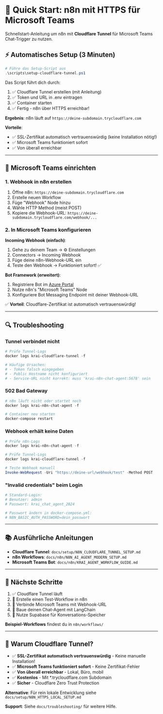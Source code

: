 # 🚀 Quick Start: n8n mit HTTPS für Microsoft Teams

Schnellstart-Anleitung um n8n mit **Cloudflare Tunnel** für Microsoft Teams Chat-Trigger zu nutzen.

## ⚡ Automatisches Setup (3 Minuten)

```powershell
# Führe das Setup-Script aus
.\scripts\setup-cloudflare-tunnel.ps1
```

Das Script führt dich durch:
1. ✅ Cloudflare Tunnel erstellen (mit Anleitung)
2. ✅ Token und URL in .env eintragen
3. ✅ Container starten
4. ✅ Fertig - n8n über HTTPS erreichbar!

**Ergebnis**: n8n läuft auf `https://deine-subdomain.trycloudflare.com`

**Vorteile**:
- ✅ SSL-Zertifikat automatisch vertrauenswürdig (keine Installation nötig!)
- ✅ Microsoft Teams funktioniert sofort
- ✅ Von überall erreichbar

---

## 📱 Microsoft Teams einrichten

### 1. Webhook in n8n erstellen

1. Öffne n8n: `https://deine-subdomain.trycloudflare.com`
2. Erstelle neuen Workflow
3. Füge "Webhook" Node hinzu
4. Wähle HTTP Method (meist POST)
5. Kopiere die Webhook-URL: `https://deine-subdomain.trycloudflare.com/webhook/...`

### 2. In Microsoft Teams konfigurieren

**Incoming Webhook (einfach)**:
1. Gehe zu deinem Team → ⚙️ Einstellungen
2. Connectors → Incoming Webhook
3. Füge deine n8n-Webhook-URL ein
4. Teste den Webhook → Funktioniert sofort! ✅

**Bot Framework (erweitert)**:
1. Registriere Bot im [Azure Portal](https://portal.azure.com)
2. Nutze n8n's "Microsoft Teams" Node
3. Konfiguriere Bot Messaging Endpoint mit deiner Webhook-URL

✅ **Vorteil**: Cloudflare-Zertifikat ist automatisch vertrauenswürdig!

---

## 🔍 Troubleshooting

### Tunnel verbindet nicht
```powershell
# Prüfe Tunnel-Logs
docker logs krai-cloudflare-tunnel -f

# Häufige Ursachen:
# - Token falsch eingegeben
# - Public Hostname nicht konfiguriert
# - Service-URL nicht korrekt: muss 'krai-n8n-chat-agent:5678' sein
```

### 502 Bad Gateway
```powershell
# n8n läuft nicht oder startet noch
docker logs krai-n8n-chat-agent -f

# Container neu starten
docker-compose restart
```

### Webhook erhält keine Daten
```powershell
# Prüfe n8n-Logs
docker logs krai-n8n-chat-agent -f

# Prüfe Tunnel-Logs
docker logs krai-cloudflare-tunnel -f

# Teste Webhook manuell
Invoke-WebRequest -Uri "https://deine-url/webhook/test" -Method POST
```

### "Invalid credentials" beim Login
```powershell
# Standard-Login:
# Benutzer: admin
# Passwort: krai_chat_agent_2024

# Passwort ändern in docker-compose.yml:
# N8N_BASIC_AUTH_PASSWORD=dein_passwort
```

---

## 📚 Ausführliche Anleitungen

- **Cloudflare Tunnel**: `docs/setup/N8N_CLOUDFLARE_TUNNEL_SETUP.md`
- **n8n Workflows**: `docs/n8n/N8N_AI_AGENT_MODERN_SETUP.md`
- **Microsoft Teams Bot**: `docs/n8n/KRAI_AGENT_WORKFLOW_GUIDE.md`

---

## 🎯 Nächste Schritte

1. ✅ Cloudflare Tunnel läuft
2. 📱 Erstelle einen Test-Workflow in n8n
3. 🔗 Verbinde Microsoft Teams mit Webhook-URL
4. 🤖 Baue deinen Chat-Agent mit LangChain
5. 💾 Nutze Supabase für Konversations-Speicher

**Beispiel-Workflows** findest du in `n8n/workflows/`

---

## 🔐 Warum Cloudflare Tunnel?

- ✅ **SSL-Zertifikat automatisch vertrauenswürdig** - Keine manuelle Installation!
- ✅ **Microsoft Teams funktioniert sofort** - Keine Zertifikat-Fehler
- ✅ **Von überall erreichbar** - Lokal, Büro, mobil
- ✅ **Kostenlos** - Mit *.trycloudflare.com Subdomain
- ✅ **Sicher** - Cloudflare Zero Trust Protection

**Alternative**: Für rein lokale Entwicklung siehe `docs/setup/N8N_HTTPS_LOCAL_SETUP.md`

**Support**: Siehe `docs/troubleshooting/` für weitere Hilfe.
